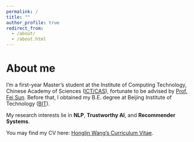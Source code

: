 ```yaml
---
permalink: /
title: ""
author_profile: true
redirect_from: 
  - /about/
  - /about.html
---
```




About me
======
I’m a first-year Master’s student at the Institute of Computing Technology, Chinese Academy of Sciences ([ICT/CAS](http://www.ict.ac.cn/)), fortunate to be advised by [Prof. Fei Sun](https://ofey.me/). Before that, I obtained my B.E. degree at Beijing Institute of Technology ([BIT](https://www.bit.edu.cn/)).

My research interests lie in **NLP**, **Trustworthy AI**, and **Recommender Systems**.

You may find my CV here: [Honglin Wang’s Curriculum Vitae](../assets/CV_Honglin_Wang.pdf).
